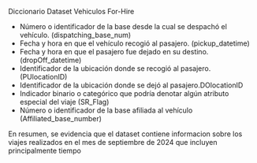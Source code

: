 Diccionario Dataset Vehiculos For-Hire 

* Número o identificador de la base desde la cual se despachó el vehículo. (dispatching_base_num)
* Fecha y hora en que el vehículo recogió al pasajero. (pickup_datetime)
* Fecha y hora en que el pasajero fue dejado en su destino. (dropOff_datetime)
* Identificador de la ubicación donde se recogió al pasajero. (PUlocationID)
* Identificador de la ubicación donde se dejó al pasajero.DOlocationID
* Indicador binario o categórico que podría denotar algún atributo especial del viaje (SR_Flag)
*  Número o identificador de la base afiliada al vehículo (Affiliated_base_number)

En resumen, se evidencia que el dataset contiene informacion sobre los viajes realizados en el mes de septiembre de 2024 que incluyen principalmente tiempo
